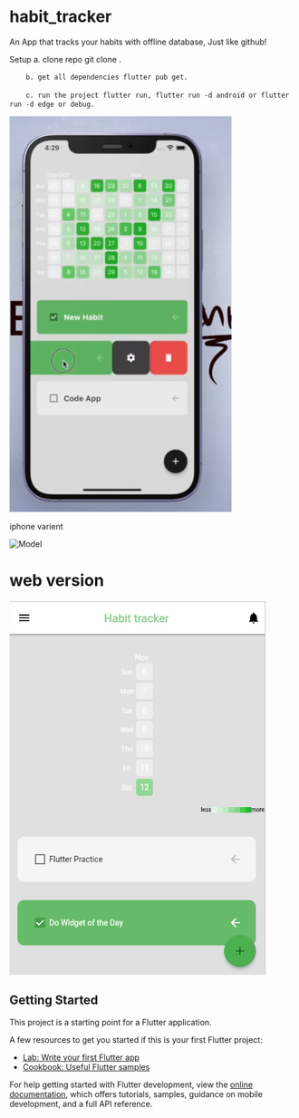 # habit_tracker

An App that tracks your habits with offline database, Just like github!

Setup
        a. clone repo git clone <repo-name>.

        b. get all dependencies flutter pub get.

        c. run the project flutter run, flutter run -d android or flutter run -d edge or debug.



![Model](https://github.com/Phant0m-a/habit_tracker/blob/master/assets/habittracker.PNG)

iphone varient

![Model](https://github.com/Phant0m-a/habit_tracker/blob/master/assets/2.PNG)


# web version

![Model](https://github.com/Phant0m-a/habit_tracker/blob/master/assets/3.PNG)



## Getting Started

This project is a starting point for a Flutter application.

A few resources to get you started if this is your first Flutter project:

- [Lab: Write your first Flutter app](https://docs.flutter.dev/get-started/codelab)
- [Cookbook: Useful Flutter samples](https://docs.flutter.dev/cookbook)

For help getting started with Flutter development, view the
[online documentation](https://docs.flutter.dev/), which offers tutorials,
samples, guidance on mobile development, and a full API reference.
